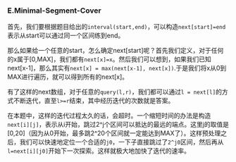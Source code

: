 ### E.Minimal-Segment-Cover

首先，我们要根据题目给出的```interval(start,end)```，可以构造```next[start]=end```表示从start可以通过同一个区间练到end。

那么如果给一个任意的start，怎么确定next[start]呢？首先我们定义，对于任何的x属于[0,MAX]，我们都有```next[x]=x```。然后我们可以想到，如果我们已知next[x-1]，那么其实有```next[x] = max(next[x-1], next[x])```.于是我们将x从0到MAX进行遍历，就可以得到所有的next[x]。

有了这样的next数组，对于任意的```query(l,r)```，我们都可以通过```l = next[l]```的方式不断迭代，直至```l>=r```结束，其中经历迭代的次数就是答案。

在本题中，这样的迭代过程太久的话，会超时。一个缩短时间的办法是构造```next[i][j]```，表示从i开始，跳过2^j个区间可以抵达的最远的端点。这里j的取值是[0,20]（因为从0开始，最多跳2^20个区间就一定能达到MAX了）。这样预处理之后，我们可以快速地定位一个合适的```j0```，一下子直接跳过了```2^j0```区间，然后再从```l=next[i][j0]```开始下一次探索。这样就极大地加快了迭代的速率。
